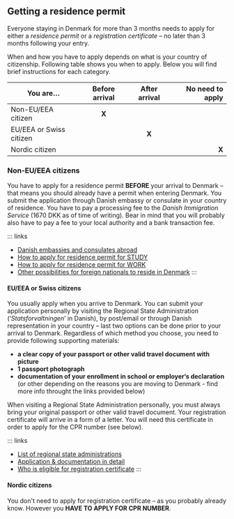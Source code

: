 ## Getting a residence permit

Everyone staying in Denmark for more than 3 months needs to apply for either a *residence permit* or a *registration certificate* – no later than 3 months following your entry.

When and how you have to apply depends on what is your country of citizenship. Following table shows you when to apply. Below you will find brief instructions for each category.


| You are…                | Before arrival | After arrival | No need to apply |
| ------------------------|:--------------:|:-------------:| ----------------:|
| Non-EU/EEA citizen      |**X**           |               |                  |
| EU/EEA or Swiss citizen |                |**X**          |                  |
| Nordic citizen          |                |               |**X**             |


### Non-EU/EEA citizens
You have to apply for a residence permit **BEFORE** your arrival to Denmark – that means you should already have a permit when entering Denmark. You submit the application through Danish embassy or consulate in your country of residence. You have to pay a processing fee to the *Danish Immigration Service* (1670 DKK as of time of writing). Bear in mind that you will probably also have to pay a fee to your local authority and a bank transaction fee.

::: links
- [Danish embassies and consulates abroad](http://um.dk/en/about-us/organisation/find-us-abroad/)
- [How to apply for residence permit for STUDY](http://www.nyidanmark.dk/en-us/coming_to_dk/studies/how_to_apply.htm)
- [How to apply for residence permit for WORK](http://www.nyidanmark.dk/en-us/coming_to_dk/work/how-to-apply/how_to_apply.htm)
- [Other possibilities for foreign nationals to reside in Denmark](http://www.nyidanmark.dk/en-us/coming_to_dk/coming_to_dk.htm)
:::

#### EU/EEA or Swiss citizens
You usually apply when you arrive to Denmark. You can submit your application personally by visiting the Regional State Administration (‘*Statsforvaltningen*’ in Danish), by post/email or through Danish representation in your country – last two options can be done prior to your arrival to Denmark. Regardless of which method you choose, you need to provide following supporting materials:

- **a clear copy of your passport or other valid travel document with picture**
- **1 passport photograph**
- **documentation of your enrollment in school or employer‘s declaration** (or other depending on the reasons you are moving to Denmark - find more info throught the links provided below)

When visiting a Regional State Administration personally, you must always bring your original passport or other valid travel document. Your registration certificate will arrive in a form of a letter.  You will need this certificate in order to apply for the CPR number (see below).

::: links
- [List of regional state administrations](http://www.statsforvaltningen.dk/site.aspx?p=8615)
- [Application & documentation in detail](http://statsforvaltning.dk/site.aspx?p=6110)
- [Who is eligible for registration certificate](http://statsforvaltning.dk/site.aspx?p=6116)
:::


#### Nordic citizens
You don't need to apply for registration certificate – as you probably already know. However you **HAVE TO APPLY FOR CPR NUMBER**.
